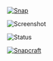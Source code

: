 [![Snap](https://snapcraft.io/static/images/badges/en/snap-store-white.svg)](https://snapcraft.io/unofficial-webapp-office)

![Screenshot]()

![Status](https://github.com/sirredbeard/unofficial-webapp-office/workflows/snapcraft/badge.svg)

[![Snapcraft](https://snapcraft.io/unofficial-webapp-office/badge.svg)](https://snapcraft.io/unofficial-webapp-office)
